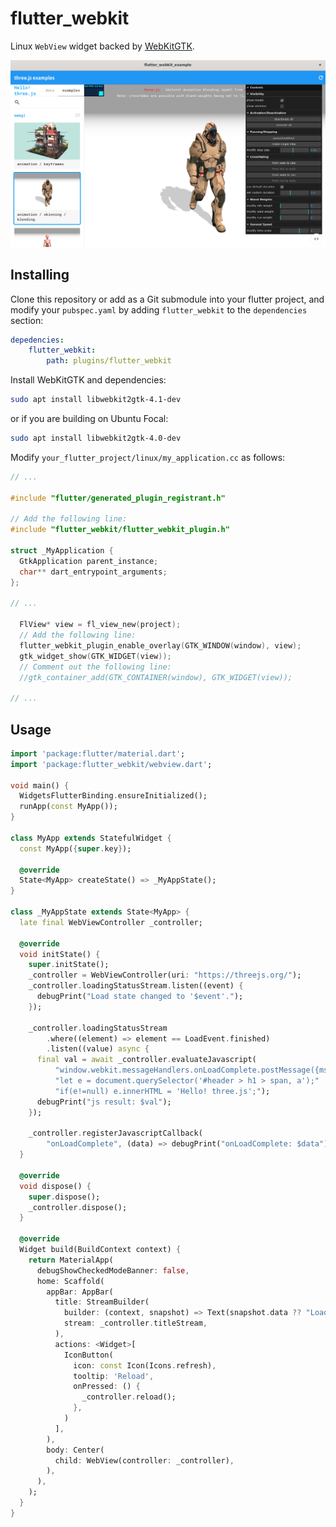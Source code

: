 # flutter_webkit

Linux `WebView` widget backed by [WebKitGTK](https://webkitgtk.org/).

![example](example.png)

## Installing
Clone this repository or add as a Git submodule into your flutter project, and modify your `pubspec.yaml` by adding `flutter_webkit` to the `dependencies` section:
```yml
depedencies:
    flutter_webkit:
        path: plugins/flutter_webkit
```

Install WebKitGTK and dependencies:
```sh
sudo apt install libwebkit2gtk-4.1-dev
```
or if you are building on Ubuntu Focal:
```sh
sudo apt install libwebkit2gtk-4.0-dev
```

Modify `your_flutter_project/linux/my_application.cc` as follows:
```c
// ...

#include "flutter/generated_plugin_registrant.h"

// Add the following line:
#include "flutter_webkit/flutter_webkit_plugin.h" 

struct _MyApplication {
  GtkApplication parent_instance;
  char** dart_entrypoint_arguments;
};

// ...

  FlView* view = fl_view_new(project);
  // Add the following line:
  flutter_webkit_plugin_enable_overlay(GTK_WINDOW(window), view);
  gtk_widget_show(GTK_WIDGET(view));
  // Comment out the following line:
  //gtk_container_add(GTK_CONTAINER(window), GTK_WIDGET(view));

// ...
```

## Usage
```dart
import 'package:flutter/material.dart';
import 'package:flutter_webkit/webview.dart';

void main() {
  WidgetsFlutterBinding.ensureInitialized();
  runApp(const MyApp());
}

class MyApp extends StatefulWidget {
  const MyApp({super.key});

  @override
  State<MyApp> createState() => _MyAppState();
}

class _MyAppState extends State<MyApp> {
  late final WebViewController _controller;

  @override
  void initState() {
    super.initState();
    _controller = WebViewController(uri: "https://threejs.org/");
    _controller.loadingStatusStream.listen((event) {
      debugPrint("Load state changed to '$event'.");
    });

    _controller.loadingStatusStream
        .where((element) => element == LoadEvent.finished)
        .listen((value) async {
      final val = await _controller.evaluateJavascript(
          "window.webkit.messageHandlers.onLoadComplete.postMessage({msg:'Hello from javascript.'});"
          "let e = document.querySelector('#header > h1 > span, a');"
          "if(e!=null) e.innerHTML = 'Hello! three.js';");
      debugPrint("js result: $val");
    });

    _controller.registerJavascriptCallback(
        "onLoadComplete", (data) => debugPrint("onLoadComplete: $data"));
  }

  @override
  void dispose() {
    super.dispose();
    _controller.dispose();
  }

  @override
  Widget build(BuildContext context) {
    return MaterialApp(
      debugShowCheckedModeBanner: false,
      home: Scaffold(
        appBar: AppBar(
          title: StreamBuilder(
            builder: (context, snapshot) => Text(snapshot.data ?? "Loading..."),
            stream: _controller.titleStream,
          ),
          actions: <Widget>[
            IconButton(
              icon: const Icon(Icons.refresh),
              tooltip: 'Reload',
              onPressed: () {
                _controller.reload();
              },
            )
          ],
        ),
        body: Center(
          child: WebView(controller: _controller),
        ),
      ),
    );
  }
}
```